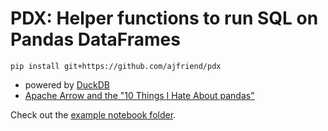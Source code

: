 # PDX: Helper functions to run SQL on Pandas DataFrames

```shell
pip install git+https://github.com/ajfriend/pdx
```

- powered by [DuckDB](https://duckdb.org/)
- [Apache Arrow and the "10 Things I Hate About pandas"](https://wesmckinney.com/blog/apache-arrow-pandas-internals/)

Check out the [example notebook folder](notebooks).
